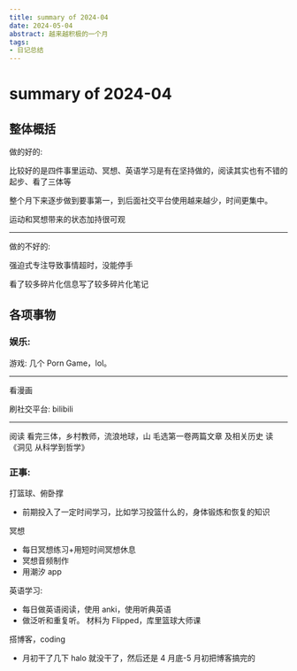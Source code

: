 ```yaml
---
title: summary of 2024-04
date: 2024-05-04
abstract: 越来越积极的一个月  
tags: 
- 日记总结
---
```


# summary of 2024-04

## 整体概括

做的好的:

比较好的是四件事里运动、冥想、英语学习是有在坚持做的，阅读其实也有不错的起步、看了三体等

整个月下来逐步做到要事第一，到后面社交平台使用越来越少，时间更集中。

运动和冥想带来的状态加持很可观

---

做的不好的:

强迫式专注导致事情超时，没能停手

看了较多碎片化信息写了较多碎片化笔记

## 各项事物

### 娱乐:

游戏: 几个 Porn Game，lol。

---

看漫画

刷社交平台: bilibili

---

阅读
看完三体，乡村教师，流浪地球，山
毛选第一卷两篇文章 及相关历史
读《洞见 从科学到哲学》

### 正事:

打篮球、俯卧撑

-   前期投入了一定时间学习，比如学习投篮什么的，身体锻炼和恢复的知识

冥想

-   每日冥想练习+用短时间冥想休息
-   冥想音频制作
-   用潮汐 app

英语学习:

-   每日做英语阅读，使用 anki，使用听典英语
-   做泛听和重复听。 材料为 Flipped，库里篮球大师课

搭博客，coding

-   月初干了几下 halo 就没干了，然后还是 4 月底-5 月初把博客搞完的
